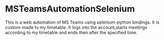 # MSTeamsAutomationSelenium
This is a web automation of MS Teams using selenium-python bindings. It is custom-made to my timetable. It logs into the account,starts meetings according to my timetable and ends then after the specified time.
